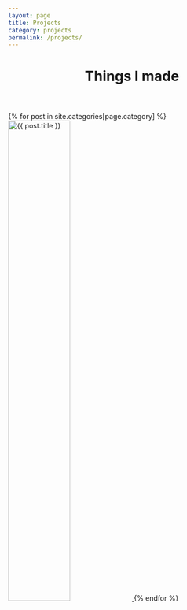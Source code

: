 ```yaml
---
layout: page
title: Projects
category: projects
permalink: /projects/
---
```

<!-- 
<figure>
  <img src="{{site.url}}/assets/img/chamonix2019.webp" alt="Chamonix 2019"/>
  <figcaption>Chamonix 2019</figcaption>
</figure>
-->

<header class="post-header">
    <h1 class="post-title">Things I made</h1>
</header>

{% for post in site.categories[page.category] %}
  <a href="{{ post.url }}"><img src="{{ post.image}}" width="50%" title="{{ post.title }}"> </a>
{% endfor %}

<!--
Categories

{% for category in site.categories %}
  {{ category[0] }}
{% endfor %}

<hr>
Tags
{% for tag in site.tags %}
  {{ tag[0] }}
{% endfor %}

-->
